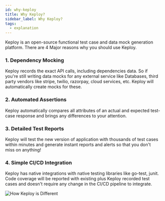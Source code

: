 ```yaml
---
id: why-keploy
title: Why Keploy?
sidebar_label: Why Keploy?
tags:
  - explanation
---
```


Keploy is an open-source functional test case and data mock generation platform. There are 4 Major reasons why you should use Keploy.

### 1. Dependency Mocking

Keploy records the exact API calls, including dependencies data. So if you're still writing data mocks for any external service like Databases, third party vendors like stripe, twilio, razorpay, cloud services, etc. Keploy will automatically create mocks for these.

### 2. Automated Assertions

Keploy automatically compares all attributes of an actual and expected test-case response and brings any differences to your attention.

### 3. Detailed Test Reports

Keploy will test the new version of application with thousands of test cases within minutes and generate instant reports and alerts so that you don't miss on anything!

### 4. Simple CI/CD Integration

Keploy has native integrations with native testing libraries like go-test, junit. Code coverage will be reported with existing plus Keploy recorded test cases and doesn't require any change in the CI/CD pipeline to integrate.

![How Keploy is Different](/img/difference.png)

